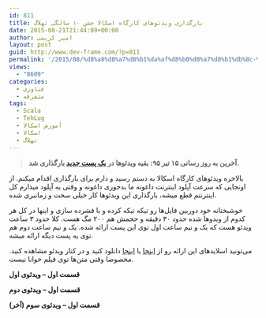 ```yaml
---
id: 811
title: بارگذاری ویدئو‌های کارگاه اسکالا جشن ۱۰ سالگی تهلاگ
date: 2015-08-21T21:44:09+00:00
author: امیر کریمی
layout: post
guid: http://www.dev-frame.com/?p=811
permalink: '/2015/08/%d8%a8%d8%a7%d8%b1%da%af%d8%b0%d8%a7%d8%b1%db%8c-%d9%88%db%8c%d8%af%d8%a6%d9%88%e2%80%8c%d9%87%d8%a7%db%8c-%da%a9%d8%a7%d8%b1%da%af%d8%a7%d9%87-%d8%a7%d8%b3%da%a9%d8%a7%d9%84%d8%a7-%d8%ac%d8%b4%d9%86/'
views:
  - "8609"
categories:
  - فناوری
  - متفرقه
tags:
  - Scala
  - TehLug
  - آموزش اسکالا
  - اسکالا
  - تهلاگ
---
```

> **آخرین به روز رسانی ۱۵ تیر ۹۵: بقیه ویدئو‌ها در [یک پست جدید](http://www.dev-frame.com/1395/04/%d9%88%db%8c%d8%af%d8%a6%d9%88%e2%80%8c%d9%87%d8%a7%db%8c-%d9%82%d8%b3%d9%85%d8%aa-%d8%af%d9%88%d9%85-%da%a9%d8%a7%d8%b1%da%af%d8%a7%d9%87-%d8%a7%d8%b3%da%a9%d8%a7%d9%84%d8%a7-%d8%af%d8%b1-%d8%ac/) بارگذاری شد.**

بالاخره ویدئو‌های کارگاه اسکالا به دستم رسید و دارم برای بارگذاری اقدام میکنم. از اونجایی که سرعت آپلود اینترنت داغونه ما بدجوری داغونه و وقتی یه آپلود میذارم کل اینترنتم قطع میشه، بارگذاری این ویدئو‌ها کار خیلی سخت و زمانبری شده.

خوشبختانه خود دوربین فایل‌ها رو تیکه تیکه کرده و با فشرده سازی و اینها در کل هر کدوم از ویدو‌ها شده حدود ۳۰ دقیقه و حجمش هم ۲۰۰ مگ هست. کلا حدود ۳ ساعت ویدئو هست که یک و نیم ساعت اول توی این پست ارائه شده. یک و نیم ساعت دوم هم توی یه پست دیگه ارائه میشه.

می‌تونید اسلایدهای این ارائه رو از <a href="http://www.slideshare.net/AmirKarimi3/realworld-experiences-in-scala" target="_blank">اینجا</a> یا <a href="https://github.com/AmirKarimi/tehlug10th-presentation" target="_blank">اینجا</a> دانلود کنید و در کنار ویدئو مشاهده کنید. مخصوصا وقتی متن‌ها توی فیلم خوانا نیست.

**قسمت اول &#8211; ویدئوی اول**



**قسمت اول &#8211; ویدئوی دوم**



**قسمت اول &#8211; ویدئوی سوم (آخر)**